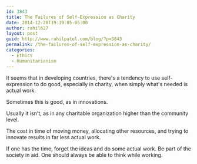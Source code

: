 ```yaml
---
id: 3843
title: The Failures of Self-Expression as Charity
date: 2014-12-28T19:39:05-05:00
author: rahil627
layout: post
guid: http://www.rahilpatel.com/blog/?p=3843
permalink: /the-failures-of-self-expression-as-charity/
categories:
  - Ethics
  - Humanitarianism
---
```

It seems that in developing countries, there's a tendency to use self-expression to do good, especially in charity, when simply what's needed is actual work.

Sometimes this is good, as in innovations.

Usually it isn't, as in any charitable organization higher than the community level.

The cost in time of moving money, allocating other resources, and trying to innovate results in far less actual work.

If one has the time, forget the ideas and do some actual work. Be part of the society in aid. One should always be able to think while working.